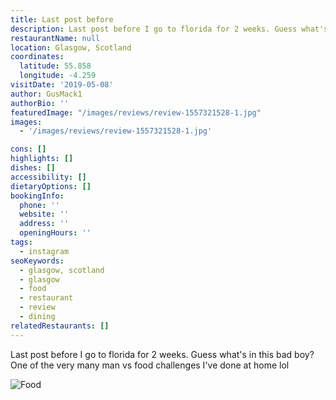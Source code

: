 ```yaml
---
title: Last post before
description: Last post before I go to florida for 2 weeks. Guess what's in this bad boy? One of the very many man vs food challenges I've done at home lol
restaurantName: null
location: Glasgow, Scotland
coordinates:
  latitude: 55.858
  longitude: -4.259
visitDate: '2019-05-08'
author: GusMack1
authorBio: ''
featuredImage: "/images/reviews/review-1557321528-1.jpg"
images:
  - '/images/reviews/review-1557321528-1.jpg'

cons: []
highlights: []
dishes: []
accessibility: []
dietaryOptions: []
bookingInfo:
  phone: ''
  website: ''
  address: ''
  openingHours: ''
tags:
  - instagram
seoKeywords:
  - glasgow, scotland
  - glasgow
  - food
  - restaurant
  - review
  - dining
relatedRestaurants: []
---
```


Last post before I go to florida for 2 weeks. Guess what's in this bad boy? One of the very many man vs food challenges I've done at home lol

![Food](/images/reviews/review-1557321528-1.jpg)
